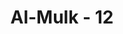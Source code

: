 ---
title: "Al-Mulk - 12"
no: 12
arabic_no: ١٢
ayah: اِنَّ الَّذِيْنَ يَخْشَوْنَ رَبَّهُمْ بِالْغَيْبِ لَهُمْ مَّغْفِرَةٌ وَّاَجْرٌ كَبِيْرٌ 
translation: "Sesungguhnya orang-orang yang takut kepada Tuhannya yang tidak terlihat oleh mereka, mereka memperoleh ampunan dan pahala yang besar. "
tafsir: "Ayat ini menerangkan tanda-tanda orang bertakwa yang tunduk dan patuh kepada Allah, dan yakin bahwa Allah mengetahui segala yang mereka lakukan baik yang tampak maupun yang tersembunyi.\n\nTanda-tanda itu ialah:\n\n1.Senantiasa takut kepada azab Allah walaupun azab itu merupakan suatu yang gaib, tidak tampak dan belum tentu kapan datangnya.\n\n2.Merasa takut akan kedatangan hari Kiamat, karena mengingat malapetaka yang akan terjadi pada diri mereka seandainya mengingkari Allah, seperti peristiwa yang akan terjadi pada hari perhitungan, hari pembalasan, dan azab neraka yang tiada terkirakan.\n\n3.Yakin dan percaya bahwa Allah selalu mengawasi, memperhatikan, dan mengetahui di mana dan dalam keadaan bagaimana mereka setiap saat.\n\nDalam hadis Nabi Muhammad disebutkan:\n\nDari Abu Hurairah ia berkata, Rasulullah saw bersabda, \"Tak akan masuk neraka seseorang yang menangis karena takut kepada Allah. (Riwayat at-Tirmidhi, an-Nasa'i, Ahmad, al-hakim, dan lainnya)\n\nOrang yang benar-benar beriman kepada Allah dan mengerjakan amal yang saleh, tidak ada kekhawatiran terhadap diri mereka dan mereka tidak bersedih hati terhadap segala sesuatu yang luput dari mereka, sebagaimana firman Allah:\n\nSungguh, orang-orang yang beriman, mengerjakan kebajikan, melaksanakan salat, dan menunaikan zakat, mereka mendapat pahala di sisi Tuhannya. Tidak ada rasa takut pada mereka dan mereka tidak bersedih hati. (al-Baqarah/2: 277)\n\nOrang-orang yang beriman dan taat kepada Allah selalu merasa mendapat pengawasan dari-Nya. Mereka yakin bahwa Dia melihat dan memperhatikan mereka, sebagaimana yang diucapkan Nabi Muhammad dalam konteks ihsan:\n\nEngkau beribadah kepada Allah seakan-akan kamu melihat-Nya, maka jika kamu tidak melihat-Nya, maka sesungguhnya Allah melihatmu. (Riwayat al-Bukhari, Muslim, dan Abu Hurairah)\n\nAllah menjanjikan bahwa orang-orang mukmin yang bersifat demikian akan diampuni dosa-dosanya dan akan diberi pahala yang besar di akhirat kelak."
---
